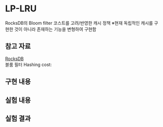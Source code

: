 # LP-LRU
RocksDB의 Bloom filter 코스트를 고려/반영한 캐시 정책
※현재 독립적인 캐시를 구현한 것이 아니라 존재하는 기능을 변형하여 구현함

## 참고 자료
[RocksDB](https://github.com/facebook/rocksdb/wiki)  
블룸 필터 Hashing cost:

## 구현 내용

## 실험 내용

## 실험 결과
